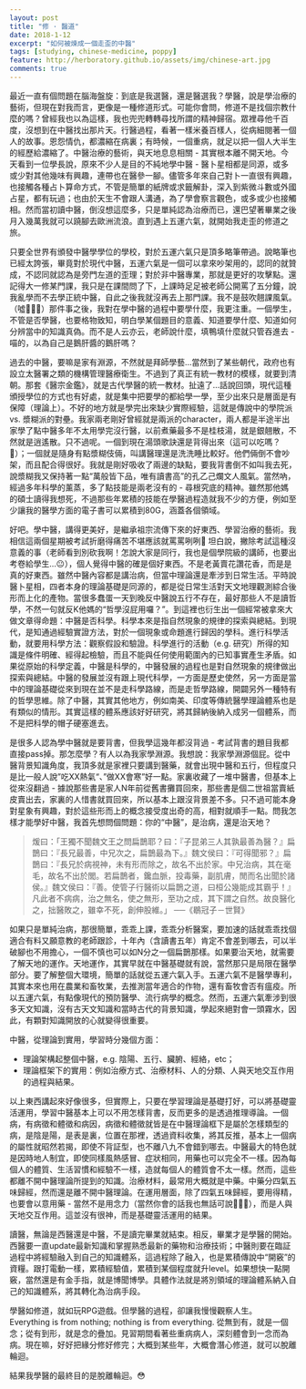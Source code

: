 ```yaml
---
layout: post
title: "修 · 醫道"
date: 2018-1-12
excerpt: "如何被煉成一個走歪的中醫"
tags: [studying, chinese-medicine, poppy]
feature: http://herboratory.github.io/assets/img/chinese-art.jpg
comments: true
---
```


最近一直有個問題在腦海盤旋：到底是我選醫，還是醫選我？學醫，說是學治療的藝術，但現在對我而言，更像是一種修道形式。可能你會問，修道不是找個宗教什麼的嗎？曾經我也以為這樣，我也兜兜轉轉尋找所謂的精神歸宿。眾裡尋他千百度，沒想到在中醫找出那片天。行醫過程，看著一樣米養百樣人，從病細閱著一個人的故事。恩怨情仇，都濃縮在病裏；有時候，一個重病，就足以把一個人大半生的經歷給濃縮了。中醫治療的藝術，與天地息息相關 - 其實根本離不開天地。今天看到一位學長說，原來不少人是目的不純地學中醫 - 醫卜星相都是同源，或多或少對其他幾味有興趣，連帶也在醫參一腳。儘管多年來自己對卜一直很有興趣，也接觸各種占卜算命方式，不管是簡單的紙牌或求籤解卦，深入到紫微斗數或外國占星，都有玩過；也由於天生不會跟人溝通，為了學會察言觀色，或多或少也接觸相。然而當初讀中醫，倒沒想這麼多，只是單純認為治療而已，還巴望著畢業之後月入幾萬我就可以蹺腳去歐洲流浪。直到遇上五運六氣，就開始我走歪的修道之旅。

只要全世界有頒發中醫學學位的學校，對於五運六氣只是頂多略筆帶過。說略筆也已經太誇張，畢竟對於現代中醫，五運六氣是一個可以拿來吵架用的，認同的就贊成，不認同就認為是旁門左道的歪理；對於非中醫專業，那就是更好的攻擊點。還記得大一修某門課，我只是在課間問了下，上課時足足被老師公開罵了五分鐘，說我亂學而不去學正統中醫，自此之後我就沒再去上那門課。我不是鼓吹翹課風氣。（噓🤫😏🤭）那件事之後，我對在學中醫的過程中要學什麼，我更注重。一個學生，不管是否學醫，也要格物致知，明白學某個題目的意義、知道要學什麼、知道如何分辨當中的知識真偽。而不是人云亦云，老師說什麼，填鴨填什麼就只管吞進去 - 喵的，以為自己是鵝肝醬的鵝肝嗎？

過去的中醫，要嘛是家有淵源，不然就是拜師學藝...當然到了某些朝代，政府也有設立太醫署之類的機構管理醫療衛生。不過到了真正有統一教材的模樣，就要到清朝。那套《醫宗金鑑》，就是古代學醫的統一教材。扯遠了...話說回頭，現代這種頒授學位的方式也有好處，就是集中把要學的都給學一學，至少出來只是層面是有保障（理論上）。不好的地方就是學完出來缺少實際經驗，這就是傳說中的學院派 vs. 漿糊派的對壘。我家兩老剛好曾經就是兩派的character，兩人都是半途半出家學了點中醫多年不太用學完沒行醫，以前煮藥最多不是桂枝湯，就是銀翹散，不然就是逍遙散。只不過呢。一個到現在湯頭歌訣還是背得出來（這可以吃嗎？😬）；一個就是隨身有點漿糊伎倆，叫講醫理還是洗洗睡比較好。他們倆倒不會吵架，而且配合得很好。我就是剛好吸收了兩邊的缺點，要我背書倒不如叫我去死，說漿糊我又保持著一點“萬般皆下品，唯有讀書高”的孔乙己爛文人風氣。當然吶，經過多年科學的薰蒸，多了點技能是兩老沒有的 - 尋根究底的精神。雖然那他媽的碩士讀得我想死，不過那些年累積的技能在學醫過程造就我不少的方便，例如至少讓我的醫學方面的電子書可以累積到80G，涵蓋各個領域。

好吧。學中醫，講得更美好，是繼承祖宗流傳下來的好東西、學習治療的藝術。我相信這兩個星期被考試折磨得痛苦不堪應該就罵罵咧咧🤬 坦白說，撇除考試這種沒意義的事（老師看到別砍我啊！怎說大家是同行，我也是個學院級的講師，也要出考卷給學生...😐），個人覺得中醫的確是個好東西。不是老黃賣花讚花香，而是是真的好東西。雖然中醫內容都是講治病，但當中理論還是牽涉到日常生活。平時說醫卜星相，四者本身的理論基礎是同源的，都是從日常生活對天文地理觀測綜合後形而上化的產物。當很多蠢蛋一天到晚反中醫說五行不存在，最好那些人不是讀哲學，不然一句就反K他媽的“哲學沒屁用囉？”。到這裡也衍生出一個經常被拿來大做文章得命題：中醫是否科學。科學本來是指自然現象的規律的探索與總結。到現代，是知通過經驗實證方法，對於一個現象或命題進行歸因的學科。進行科學活動，就要用科學方法：觀察假設和驗證。科學進行的活動（e.g. 研究）所得的知識是條件明確、經得起檢驗，而且不能與任何使用範圍內的已知事實產生矛盾。如果從原始的科學定義，中醫是科學的，中醫發展的過程也是對自然現象的規律做出探索與總結。中醫的發展並沒有跟上現代科學，一方面是歷史使然，另一方面是當中的理論基礎從來到現在並不是走科學路線，而是走哲學路線，開闢另外一種特有的哲學思維。除了中醫，其實其他地方，例如南美、印度等傳統醫學理論體系也是有類似的情形。其實這樣的體系應該好好研究，將其歸納後納入成另一個體系，而不是把科學的帽子硬塞進去。

是很多人認為學中醫就是要背書，但我學這幾年都沒背過 - 考試背書的題目我都直接pass掉。那怎麼學？有人以為我家學淵源。我想說：我家學淵源個屁。從中醫背景知識角度，我頂多就是家裡只要講到醫藥，就會出現中醫和五行，但程度只是比一般人說”吃XX熱氣“、”做XX會寒”好一點。家裏收藏了一堆中醫書，但基本上從來沒翻過 - 據說那些書是家人N年前從舊書攤買回來，那些書是個二世祖當賣紙皮賣出去，家裏的人惜書就買回來，所以基本上跟沒背景差不多。只不過可能本身對星象有興趣，對於這些形而上的概念接受度出奇的高，相對就順手一點。問我怎樣才能學好中醫，我首先想問個問題：你的“中醫”，是治病，還是治天地？

> 煖曰：「王獨不聞魏文王之問扁鵲耶？曰：『子昆弟三人其孰最善為醫？』扁鵲曰：『長兄最善，中兄次之，扁鵲最為下。』魏文侯曰：『可得聞邪？』扁鵲曰：『長兄於病視神，未有形而除之，故名不出於家。中兄治病，其在毫毛，故名不出於閭。若扁鵲者，鑱血脈，投毒藥，副肌膚，閒而名出聞於諸侯。』魏文侯曰：『善。使管子行醫術以扁鵲之道，曰桓公幾能成其霸乎！』凡此者不病病，治之無名，使之無形，至功之成，其下謂之自然。故良醫化之，拙醫敗之，雖幸不死，創伸股維。」
> ──《鶡冠子－世賢》

如果只是單純治病，那很簡單，乖乖上課，乖乖分析醫案，要加速的話就乖乖找個適合有料又願意教的老師跟診，十年內（含讀書五年）肯定不會差到哪去，可以半破腳也不用擔心，一個不慎也可以如N分之一個扁鵲那樣。如果要治天地，就需要了解天地的運作。天地運作，其實早就在中醫基礎就有說，當然那只是局限在醫學部分。要了解整個大環境，簡單的話就從五運六氣入手。五運六氣不是醫學專利，其實本來也用在農業和畜牧業，去推測當年適合的作物，還有畜牧會否有瘟疫。所以五運六氣，有點像現代的預防醫學、流行病學的概念。然而，五運六氣牽涉到很多天文知識，沒有古天文知識和當時古代的背景知識，學起來絕對會一頭霧水，因此，有顆對知識開放的心就變得很重要。

中醫，從理論到實用，學習時分幾個方面：
- 理論架構起整個中醫，e.g. 陰陽、五行、臟腑、經絡，etc；
- 理論框架下的實用：例如治療方式、治療材料、人的分類、人與天地交互作用的過程與結果。

以上東西講起來好像很多，但實際上，只要在學習理論是基礎打好，可以將基礎靈活運用，學習中醫基本上可以不用怎樣背書，反而更多的是透過推理導論。一個病，有病徵和體徵和病因，病徵和體徵就皆是在中醫理論框下是屬於怎樣類型的病，是陰是陽，是表是裏，位置在那裡，透過資料收集，將其反推，基本上一個病的屬性就昭然若揭，即使不背証型，也不離八九不會錯到哪去。中醫最大的特色就是因時地人制宜，即使同樣風熱感冒、症狀相同，用藥也可以完全不一樣。因為每個人的體質、生活習慣和經驗不一樣，造就每個人的體質會不太一樣。然而，這些都離不開中醫理論所提到的知識。治療材料，最常用大概就是中藥。中藥分四氣五味歸經，然而還是離不開中醫理論。在運用層面，除了四氣五味歸經，要用得精，也要會以意用藥 - 當然不是用念力（當然你會的話我也無話可說🤷🏻‍♀️），而是人與天地交互作用。這並沒有很神，而是基礎靈活運用的結果。

讀醫，無論是西醫還是中醫，不是讀完畢業就結束。相反，畢業才是學醫的開始。西醫要一直update最新知識和掌握熟悉最新的藥物和治療技術；中醫則要在臨証過程中將經驗融入到自己的知識體系，這過程除了融入，也是累積傳說中“開竅”的資糧。跟打電動一樣，累積經驗值，累積到某個程度就升level。如果想快一點開竅，當然還是有金手指，就是博聞博學。具體作法就是將別領域的理論體系納入自己的知識體系，將其轉化為治病手段。

學醫如修道，就如玩RPG遊戲。但學醫的過程，卻讓我慢慢觀察人生。Everything is from nothing; nothing is from everything. 從無到有，就是一個念；從有到形，就是念的疊加。見習期間看著些重病病人，深刻體會到一念而為病。現在嘛，好好把緣分修好修完；大概到某些年，大概會潛心修道，就可以脫離輪迴。

結果我學醫的最終目的是脫離輪迴。😳
